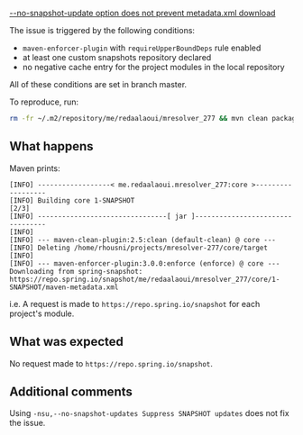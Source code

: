 [--no-snapshot-update option does not prevent metadata.xml download](https://issues.apache.org/jira/browse/MRESOLVER-277)


The issue is triggered by the following conditions:

- `maven-enforcer-plugin` with `requireUpperBoundDeps` rule enabled
- at least one custom snapshots repository declared
- no negative cache entry for the project modules in the local repository

All of these conditions are set in branch master.

To reproduce, run:

```bash
rm -fr ~/.m2/repository/me/redaalaoui/mresolver_277 && mvn clean package
```

## What happens

Maven prints:

```
[INFO] ------------------< me.redaalaoui.mresolver_277:core >------------------
[INFO] Building core 1-SNAPSHOT                                           [2/3]
[INFO] --------------------------------[ jar ]---------------------------------
[INFO]
[INFO] --- maven-clean-plugin:2.5:clean (default-clean) @ core ---
[INFO] Deleting /home/rhousni/projects/mresolver-277/core/target
[INFO]
[INFO] --- maven-enforcer-plugin:3.0.0:enforce (enforce) @ core ---
Downloading from spring-snapshot: https://repo.spring.io/snapshot/me/redaalaoui/mresolver_277/core/1-SNAPSHOT/maven-metadata.xml
```

i.e. A request is made to `https://repo.spring.io/snapshot` for each project's module.

## What was expected

No request made to `https://repo.spring.io/snapshot`.

## Additional comments

Using `-nsu,--no-snapshot-updates Suppress SNAPSHOT updates` does not fix the issue.
